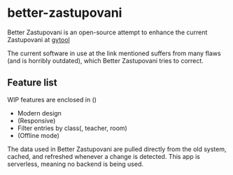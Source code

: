 # better-zastupovani
Better Zastupovani is an open-source attempt to enhance the current Zastupovani at [gytool](http://suplovani.gytool.cz)

The current software in use at the link mentioned suffers from many flaws (and is horribly outdated), which Better Zastupovani tries to correct.

## Feature list
WIP features are enclosed in ()
- Modern design
- (Responsive)
- Filter entries by class(, teacher, room)
- (Offline mode)

The data used in Better Zastupovani are pulled directly from the old system, cached, and refreshed whenever a change is detected. This app is serverless, meaning no backend is being used.